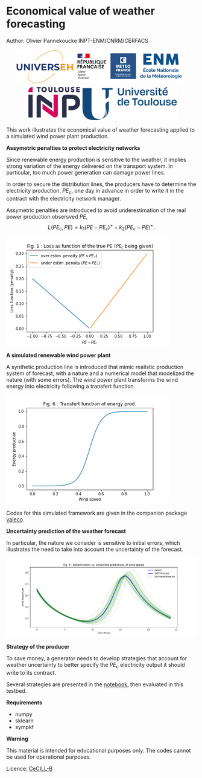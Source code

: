 Economical value of weather forecasting
=======================================

Author: Olivier Pannekoucke INPT-ENM/CNRM/CERFACS



<center>
<img width="150" src="figures/logo-universeh.png" alt="log universeh" /><img width="300" src="figures/logo-enm.png" alt="log ENM" /><img width="150" src="figures/logo-inpt.png" alt="log INPT" /><img width="250" src="figures/logo-univ-toulouse.jpg" alt="log univ-toulouse" />
</center>



This work illustrates the economical value of weather forecasting applied to a simulated wind power plant production.

**Assymetric penalties to protect electricity networks**

Since renewable energy production is sensitive to the weather, it implies strong variation of the energy delivered on the transport system. In particular, too much power generation can damage power lines.

In order to secure the distribution lines, the producers have to determine the electricity production, $PE_c$, one day in advance in order to write it in the contract with the electricity network manager. 

Assymetric penalties are introduced to avoid underestimation of the real power production obsersved $PE$,
$$L(PE_c,PE) = k_1 (PE-PE_c)^+ + k_2 (PE_c-PE)^+.$$

![Penalty function](./figures/fig-assymetric-penalties.png)

**A simulated renewable wind power plant** 

A synthetic production line is introduced that mimic realistic production system of forecast, with a nature and a numerical model that modelized the nature (with some errors). The wind power plant transforms the wind energy into electricity following a transfert function

![transfert function](./figures/fig-transfert-function-wind-power.png)

Codes for this simulated framework are given in the companion package [valeco](./valeco/).

**Uncertainty prediction of the weather forecast**

In particular,  the nature we consider is sensitive to initial errors, which illustrates the need to take into account the uncertainty of the forecast.

![uncertainty dynamics in the nature / the model](./figures/fig-uncertainty-weather-forecast.png)


**Strategy of the producer**

To save money, a generator needs to develop strategies that account for weather uncertainty to better specify the $PE_c$ electricity output it should write to its contract.

Several strategies are presented in the [notebook](./study_optimization-wind-power-prediction.ipynb), then evaluated in this testbed.

**Requirements**

 * numpy
 * sklearn
 * sympkf

**Warning**

This material is intended for educational purposes only. The codes cannot be used for operational purposes. 

Licence: [CeCILL-B](./LICENCE.txt)